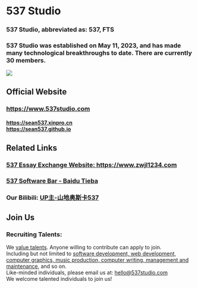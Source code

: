 <h1>537 Studio</h1>
<h3>537 Studio, abbreviated as: 537, FTS</h3>
<h3>537 Studio was established on May 11, 2023, and has made many technological breakthroughs to date. There are currently 30 members.</h3>
<img src="https://foruda.gitee.com/images/1706533067770490894/efe931c2_13276709.png">
<h2>Official Website</h2>
<h3><a href="https://www.537studio.com" target="_blank">https://www.537studio.com</a></h3>
<h4>
<a href="https://sean537.xinpro.cn" target="_blank">https://sean537.xinpro.cn</a><br>
<a href="https://sean537.github.io" target="_blank">https://sean537.github.io</a>
</h4>
<h2>Related Links</h2>
<h3><a href="https://www.zwjl1234.com" target="_blank">537 Essay Exchange Website: https://www.zwjl1234.com</a></h3>
<h3>
<a href="https://tieba.baidu.com/f?ie=utf-8&kw=537%E8%BD%AF%E4%BB%B6&fr=search" target="_blank">537 Software Bar - Baidu Tieba</a>
</h3>
<h3>Our Bilibili:
<a href="https://space.bilibili.com/3493272892738031" target="_blank">UP主-山地奥斯卡537</a>
</h3>
<h2>Join Us</h2>
<h4>
<h3>Recruiting Talents:</h3> We <u>value talents</u>. Anyone willing to contribute can apply to join.<br>
Including but not limited to <u>software development, web development, computer graphics, music production, computer writing, management and maintenance</u>, and so on.<br>
Like-minded individuals, please email us at:
<a href="mailto:hello@537studio.com">hello@537studio.com</a><br>
We welcome talented individuals to join us!
</h4>